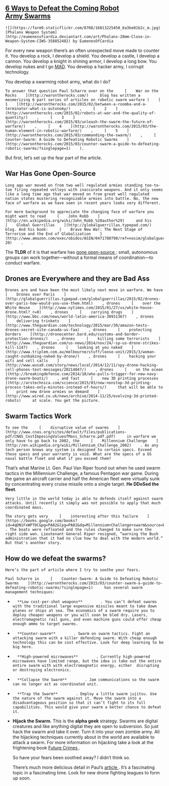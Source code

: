 ## [6 Ways to Defeat the Coming Robot Army Swarms](/blog/2015/4/1/6-ways-to-defeat-the-coming-robot-army-swarms.html)

    

    

    ![](https://farm9.staticflickr.com/8708/16813225450_6a3be01b2c_m.jpg)  
    [Phalanx Weapon System](http://eumenesofcardia.deviantart.com/art/Phalanx-20mm-Close-in-Weapon-System-CIWS-358852482) by EumenesOfCardia        

For every new weapon there’s an often unexpected move made to counter it. You develop a rock, I develop a shield. You develop a castle, I develop a cannon. You develop a knight in shining armor, I develop a long bow. You develop nukes and I go [MAD](http://en.wikipedia.org/wiki/Mutual_assured_destruction). You develop a hacker army, I corrupt technology.

You develop a swarming robot army, what do I do?

    To answer that question Paul Scharre over on the     [    War on the Rocks    ](http://warontherocks.com/)     blog has written a mesmerizing 6 part series of articles on robotic swarm warfare (    [    1    ](http://warontherocks.com/2015/02/between-a-roomba-and-a-terminator-what-is-autonomy/)    ,     [    2    ](http://warontherocks.com/2015/02/robots-at-war-and-the-quality-of-quantity/)    ,     [    3    ](http://warontherocks.com/2015/03/unleash-the-swarm-the-future-of-warfare/)    ,     [    4    ](http://warontherocks.com/2015/03/the-human-element-in-robotic-warfare/)    ,     [    5    ](http://warontherocks.com/2015/03/commanding-the-swarm/)    ,     [    Counter-Swarm: A Guide to Defeating Robotic Swarms    ](http://warontherocks.com/2015/03/counter-swarm-a-guide-to-defeating-robotic-swarms/?singlepage=1)    ).    

But first, let’s set up the fear part of the article.

##     War Has Gone Open-Source    

    Long ago war moved on from two well regulated armies standing toe-to-toe firing repeated volleys with inaccurate weapons. And it only seems like a long time ago that war moved on from great well regulated nation states mustering recognizable armies into battle. No, the new face of warfare as we have seen in recent years looks very different.    

    For more background to appreciate the changing face of warfare you might want to read     [    John Robb    ](http://en.wikipedia.org/wiki/John_Robb_%28author%29)     and his     [    Global Guerrillas    ](http://globalguerrillas.typepad.com/)     blog. And his book:     [    Brave New War: The Next Stage of Terrorism and the End of Globalization    ](http://www.amazon.com/exec/obidos/ASIN/0471780790/ref=nosim/globalguerril-20)    .    

The **TLDR** of it is that warfare has [    gone open-source    ](http://en.wikipedia.org/wiki/Open-source_warfare): small, autonomous groups can work together—without a formal means of coordination—to conduct warfare.

##     Drones are Everywhere and they are Bad Ass    

    Drones are and have been the most likely next move in warfare. We have     [    Drones over Paris    ](http://globalguerrillas.typepad.com/globalguerrillas/2015/02/drones-over-paris-how-would-you-use-them.html)    , drones     [    over the White House    ](http://www.nytimes.com/2015/01/27/us/white-house-drone.html?_r=0)    , drones     [    carrying drugs    ](http://www.bbc.com/news/world-latin-america-30931367)    , drones     [    delivering trinkets    ](http://www.theguardian.com/technology/2015/mar/30/amazon-tests-drones-secret-site-canada-us-faa)    , drones     [    protecting borders    ](http://dronecenter.bard.edu/customs-and-border-protection-drones/)    , drones     [    killing some terrorists    ](http://www.theguardian.com/us-news/2014/nov/24/-sp-us-drone-strikes-kill-1147)    , drones     [    looking at you naked    ](http://www.triplem.com.au/melbourne/stuff/loose-unit/2015/3/woman-caught-sunbaking-naked-by-drone/)    , drones     [    hacking your wifi and cell calls    ](http://www.wusa9.com/story/news/local/2014/12/11/spy-drone-hacking-cell-phones-text-messages/20214047/)    , drones     [    on the ocean    ](http://breakingdefense.com/2014/10/who-pulls-trigger-for-new-navy-drone-swarm-boats/)    , and fast     [    new 3D printing processes    ](http://arstechnica.com/science/2015/03/new-nonstop-3d-printing-process-takes-only-minutes-instead-of-hours/)     that will be able to     [    print new drone armies on demand    ](http://www.wired.co.uk/news/archive/2014-11/25/evolving-3d-printed-robots)     at scale. You get the picture.    

##     Swarm Tactics Work    

    To see the     [    disruptive value of swarms    ](http://www.cnas.org/sites/default/files/publications-pdf/CNAS_CostImposingValueofMass_Scharre.pdf.pdf)     in warfare we only have to go back to 2002, the     [    Millennium Challenge    ](http://en.wikipedia.org/wiki/Millennium_Challenge_2002)    . As any tech person knows any system is designed to certain specs. Exceed those specs and your warranty is void. What are the specs of a US naval battle fleet and what if you exceed them?    

That’s what Marine Lt. Gen. Paul Van Riper found out when he used swarm tactics in the Millennium Challenge, a famous Pentagon war game. During the game an aircraft carrier and half the American fleet were virtually sunk by concentrating every cruise missile onto a single target. **He DDoSed the fleet**.

    Very little in the world today is able to defends itself against swarm attacks. Until recently it simply was not possible to apply that much coordinated mass.    

    The story gets very     [    interesting after this failure    ](https://books.google.com/books?id=4qDN1FxWPT0C&pg=PA82&lpg=PA82&dq=Millennium+Challenge+swarm&source=bl&ots=vKoIXwovc0&sig=t_GUfmEUgpit5VsARNvrq3sZk7g&hl=en&sa=X&ei=MAgcVcOBJ8z1oATwyIHQBQ&ved=0CCkQ6AEwBDgK#v=onepage&q=Millennium%20Challenge%20swarm&f=false)    . The boats were refloated and the rules changed to make sure the right side won. Lieutenant General Riper resigned, “warning the Bush administration that it had no clue how to deal with the modern world.” But that's another story.    

##     How do we defeat the swarms?    

    Here’s the part of article where I try to soothe your fears.    

    Paul Scharre in     [    Counter-Swarm: A Guide to Defeating Robotic Swarms    ](http://warontherocks.com/2015/03/counter-swarm-a-guide-to-defeating-robotic-swarms/?singlepage=1)     has several swarm management techniques:    

*       **Low cost-per-shot weapons**        . You can’t defeat swarms with the traditional large expensive missiles meant to take down planes or ships at sea. The economics of a swarm require you to deploy cheaper weapons or you will soon be bled dry. Lasers, electromagnetic rail guns, and even machine guns could offer cheap enough ammo to target swarms.    

*       **Counter-swarm**        . Swarm on swarm tactics. Fight an attacking swarm with a killer defending swarm. With cheap enough technology this can be cost effective. Look for deep learning to be big here.    

*       **High-powered microwaves**        . Currently high-powered microwaves have limited range, but the idea is take out the entire entire swarm with with electromagnetic energy, either  disrupting or destroying electronics.    

*       **Collapse the Swarm**        . Jam communications so the swarm can no longer act as coordinated unit.    

*       **Trap the Swarm**        . Employ a little swarm jujitsu. Use the nature of the swarm against it. Move the swarm into a disadvantageous position so that it can’t fight to its full capabilities. This would give your swarm a better chance to defeat it.    

*   **Hijack the Swarm**. This is the **alpha geek** strategy. Swarms are digital creatures and like anything digital they are open to subversion. So just hack the swarm and take it over. Turn it into your own zombie army. All the hijacking techniques currently about in the world are available to attack a swarm. For more information on hijacking take a look at the frightening book [    Future Crimes    ](http://www.amazon.com/Future-Crimes-Everything-Connected-Vulnerable/dp/0385539002).

    So have your fears been soothed away? I didn’t think so.    

    There’s much more delicious detail in Paul’s     [    article    ](http://warontherocks.com/2015/03/counter-swarm-a-guide-to-defeating-robotic-swarms/?singlepage=1)    . It’s a fascinating topic in a fascinating time. Look for new drone fighting leagues to form up soon.    

    